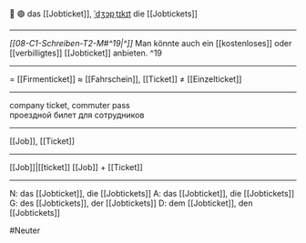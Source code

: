🎫 🟢 das [[Jobticket]], [ˈdʒɔpˌtɪkɪt](https://youglish.com/pronounce/Jobticket/german)
die [[Jobtickets]]

---
*[[08-C1-Schreiben-T2-M#^19|^]]* Man könnte auch ein [[kostenloses]] oder [[verbilligtes]] [[Jobticket]] anbieten. ^19


---
= [[Firmenticket]]
≈ [[Fahrschein]], [[Ticket]]
≠ [[Einzelticket]]

---
company ticket, commuter pass  
проездной билет для сотрудников

---
[[Job]], [[Ticket]]

---
[[Job]]|[[ticket]]
[[Job]] + [[Ticket]]


---
N: das [[Jobticket]], die [[Jobtickets]]
A: das [[Jobticket]], die [[Jobtickets]]
G: des [[Jobtickets]], der [[Jobtickets]]
D: dem [[Jobticket]], den [[Jobtickets]]


#Neuter 